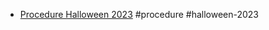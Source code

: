 - [Procedure Halloween 2023](https://photos.google.com/u/0/share/AF1QipPSwliGN38XBvMMWDrWpjx8t2pHZLKMo_Oo-rE5rPloBiojH2VCTwAQqK6ZEe8X2g) #procedure #halloween-2023